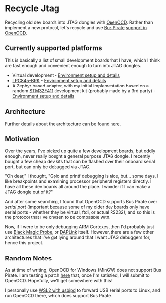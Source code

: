 # Recycle Jtag

Recycling old dev boards into JTAG dongles with [OpenOCD](https://openocd.org/).  Rather than implement a new protocol, let's recycle and use [Bus Pirate](http://dangerousprototypes.com/docs/Bus_Pirate) [support in OpenOCD](https://openocd.org/doc/html/Debug-Adapter-Configuration.html).

## Currently supported platforms

This is basically a list of small development boards that I have, which I think are fast enough and convenient enough to turn into JTAG dongles.
* Virtual development - [Environment setup and details](docs/virtualdev.md)
* [LPC845-BRK](https://www.nxp.com/products/processors-and-microcontrollers/arm-microcontrollers/general-purpose-mcus/lpc800-arm-cortex-m0-plus-/lpc845-breakout-board-for-lpc84x-family-mcus:LPC845-BRK) - [Environment setup and details](docs/lpc845-brk.md)
* A Zephyr based adapter, with my initial implementation based on a random [STM32F411](https://www.st.com/en/microcontrollers-microprocessors/stm32f411ce.html) development kit (probably made by a 3rd party) - [Environment setup and details](docs/zephyr.md)

## Architecture

Further details about the architecture can be found [here](docs/architecture.md).

## Motivation

Over the years, I've picked up quite a few development boards, but oddly enough, never really bought a general purpose JTAG dongle.  I recently bought a few cheap dev kits that can be flashed over their onboard serial port, but can only be debugged via JTAG.

"Oh dear," I thought, "Gpio and printf debugging is nice, but... some days, I like breakpoints and examining processor peripheral registers directly.  I have all these dev boards all around the place.  I wonder if I can make a JTAG dongle out of it?"

And after some searching, I found that OpenOCD supports Bus Pirate over _serial port_ (important because some of my older dev boards only have serial ports - whether they be virtual, ftdi, or actual RS232), and so this is the protocol that I've chosen to be compatible with.

Now, if I were to be only debugging ARM Cortexes, then I'd probably just use [Black Magic Probe](https://black-magic.org/), or [DAPLink](https://github.com/ARMmbed/DAPLink/blob/main/README.md) itself.  However, there are a few other architectures that I've got lying around that I want JTAG debuggers for, hence this project.

## Random Notes

As at time of writing, OpenOCD for Windows (MinGW) does not support Bus Pirate.  I am testing a patch [here](misc/openocd-windows.patch) that, once I'm satisfied, I will submit to OpenOCD.  Hopefully, we'll get somewhere with this!

I personally use [WSL2 with usbipd](https://learn.microsoft.com/en-us/windows/wsl/connect-usb) to forward USB serial ports to Linux, and run OpenOCD there, which does support Bus Pirate.
